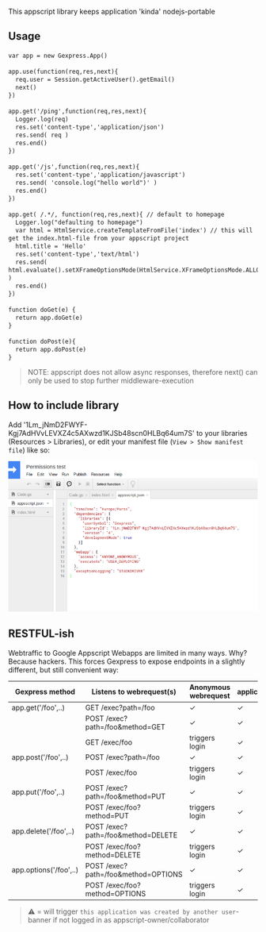 This appscript library keeps application 'kinda' nodejs-portable

## Usage

```
var app = new Gexpress.App()

app.use(function(req,res,next){
  req.user = Session.getActiveUser().getEmail()
  next()
})

app.get('/ping',function(req,res,next){
  Logger.log(req)
  res.set('content-type','application/json')
  res.send( req )
  res.end()
})

app.get('/js',function(req,res,next){
  res.set('content-type','application/javascript')
  res.send( 'console.log("hello world")' )
  res.end()
})

app.get( /.*/, function(req,res,next){ // default to homepage
  Logger.log("defaulting to homepage")
  var html = HtmlService.createTemplateFromFile('index') // this will get the index.html-file from your appscript project
  html.title = 'Hello'
  res.set('content-type','text/html')
  res.send( html.evaluate().setXFrameOptionsMode(HtmlService.XFrameOptionsMode.ALLOWALL).getContent() )
  res.end()
})

function doGet(e) {
  return app.doGet(e)
}

function doPost(e){
  return app.doPost(e)
}

```

> NOTE: appscript does not allow async responses, therefore next() can only be used to stop further middleware-execution

## How to include library

Add '1Lm_jNmD2FWYF-Kgj7AdHVvLEVXZ4c5AXwzd1KJSb48scn0HLBq64um7S' to your libraries (Resources > Libraries), or edit your manifest file (`View > Show manifest file`) like so:

<img src='include.png'/>

## RESTFUL-ish

Webtraffic to Google Appscript Webapps are limited in many ways. 
Why? Because hackers.
This forces Gexpress to expose endpoints in a slightly different, but still convenient way:

| Gexpress method | Listens to webrequest(s) | Anonymous webrequest | application/json | application/javascript | text/xml | text/plain | text/html 
|-|-|-|-|-|-|-|-|
| app.get('/foo',..)     | GET  /exec?path=/foo                | ✓              | ✓ | ✓ | ✓ | ✓ | ⚠ |
|                        | POST /exec?path=/foo&method=GET     | ✓              | ✓ | ✓ | ✓ | ✓ | ⚠ |
|                        | GET  /exec/foo                      | triggers login | ✓ | ✓ | ✓ | ✓ | ⚠ |
| app.post('/foo',..)    | POST /exec?path=/foo                | ✓              | ✓ | ✓ | ✓ | ✓ | ⚠ |
|                        | POST /exec/foo                      | triggers login | ✓ | ✓ | ✓ | ✓ | ⚠ |
| app.put('/foo',..)     | POST /exec?path=/foo&method=PUT     | ✓              | ✓ | ✓ | ✓ | ✓ | ⚠ |
|                        | POST /exec/foo?method=PUT           | triggers login | ✓ | ✓ | ✓ | ✓ | ⚠ |
| app.delete('/foo',..)  | POST /exec?path=/foo&method=DELETE  | ✓              | ✓ | ✓ | ✓ | ✓ | ⚠ |
|                        | POST /exec/foo?method=DELETE        | triggers login | ✓ | ✓ | ✓ | ✓ | ⚠ |
| app.options('/foo',..) | POST /exec?path=/foo&method=OPTIONS | ✓              | ✓ | ✓ | ✓ | ✓ | ⚠ |
|                        | POST /exec/foo?method=OPTIONS       | triggers login | ✓ | ✓ | ✓ | ✓ | ⚠ |

> ⚠ = will trigger `this application was created by another user`-banner if not logged in as appscript-owner/collaborator
